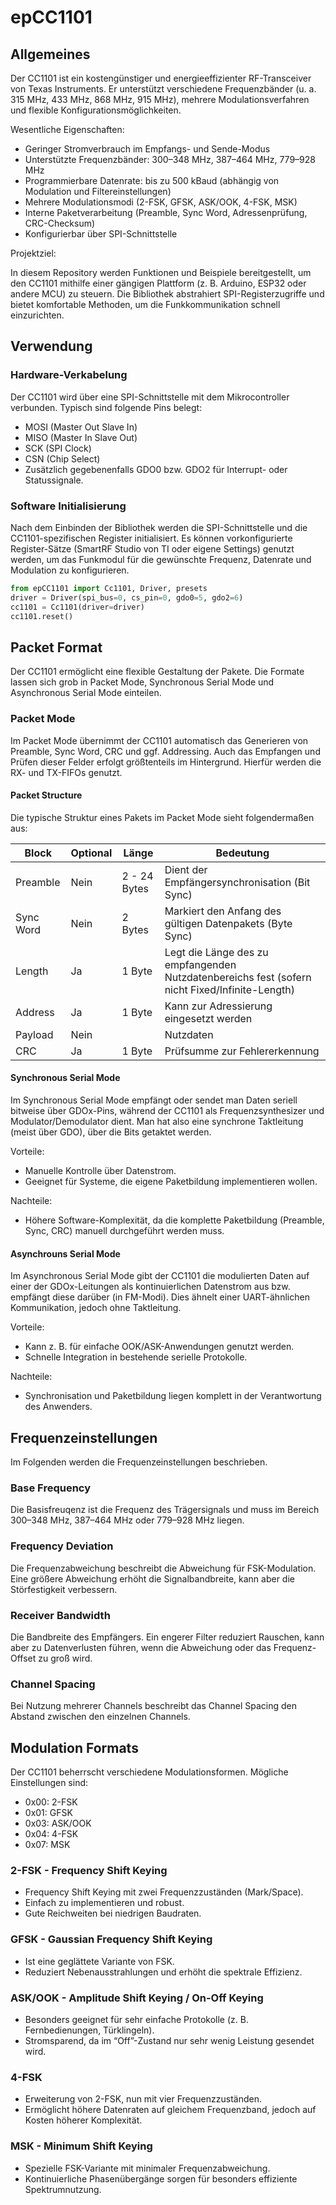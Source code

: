 # epCC1101

## Allgemeines

Der CC1101 ist ein kostengünstiger und energieeffizienter RF-Transceiver von Texas Instruments. Er unterstützt verschiedene Frequenzbänder (u. a. 315 MHz, 433 MHz, 868 MHz, 915 MHz), mehrere Modulationsverfahren und flexible Konfigurationsmöglichkeiten.

Wesentliche Eigenschaften:
- Geringer Stromverbrauch im Empfangs- und Sende-Modus
- Unterstützte Frequenzbänder: 300–348 MHz, 387–464 MHz, 779–928 MHz
- Programmierbare Datenrate: bis zu 500 kBaud (abhängig von Modulation und Filtereinstellungen)
- Mehrere Modulationsmodi (2-FSK, GFSK, ASK/OOK, 4-FSK, MSK)
- Interne Paketverarbeitung (Preamble, Sync Word, Adressenprüfung, CRC-Checksum)
- Konfigurierbar über SPI-Schnittstelle

Projektziel:

In diesem Repository werden Funktionen und Beispiele bereitgestellt, um den CC1101 mithilfe einer gängigen Plattform (z. B. Arduino, ESP32 oder andere MCU) zu steuern. Die Bibliothek abstrahiert SPI-Registerzugriffe und bietet komfortable Methoden, um die Funkkommunikation schnell einzurichten.

## Verwendung

### Hardware-Verkabelung

Der CC1101 wird über eine SPI-Schnittstelle mit dem Mikrocontroller verbunden. Typisch sind folgende Pins belegt:
- MOSI (Master Out Slave In)
- MISO (Master In Slave Out)
- SCK (SPI Clock)
- CSN (Chip Select)
- Zusätzlich gegebenenfalls GDO0 bzw. GDO2 für Interrupt- oder Statussignale.

### Software Initialisierung

Nach dem Einbinden der Bibliothek werden die SPI-Schnittstelle und die CC1101-spezifischen Register initialisiert.
Es können vorkonfigurierte Register-Sätze (SmartRF Studio von TI oder eigene Settings) genutzt werden, um das Funkmodul für die gewünschte Frequenz, Datenrate und Modulation zu konfigurieren.

```python
from epCC1101 import Cc1101, Driver, presets
driver = Driver(spi_bus=0, cs_pin=0, gdo0=5, gdo2=6)
cc1101 = Cc1101(driver=driver)
cc1101.reset()
```

## Packet Format

Der CC1101 ermöglicht eine flexible Gestaltung der Pakete. Die Formate lassen sich grob in Packet Mode, Synchronous Serial Mode und Asynchronous Serial Mode einteilen.

### Packet Mode

Im Packet Mode übernimmt der CC1101 automatisch das Generieren von Preamble, Sync Word, CRC und ggf. Addressing. Auch das Empfangen und Prüfen dieser Felder erfolgt größtenteils im Hintergrund. Hierfür werden die RX- und TX-FIFOs genutzt.

#### Packet Structure

Die typische Struktur eines Pakets im Packet Mode sieht folgendermaßen aus:

| Block     | Optional | Länge       | Bedeutung |
|-----------|----------|-------------|-----------|
| Preamble  | Nein     | 2 - 24 Bytes| Dient der Empfängersynchronisation (Bit Sync) |
| Sync Word | Nein     | 2 Bytes     | Markiert den Anfang des gültigen Datenpakets (Byte Sync) |
| Length    | Ja       | 1 Byte      | Legt die Länge des zu empfangenden Nutzdatenbereichs fest (sofern nicht Fixed/Infinite-Length) |
| Address   | Ja       | 1 Byte      | Kann zur Adressierung eingesetzt werden |
| Payload   | Nein     |             | Nutzdaten |
| CRC       | Ja       | 1 Byte      | Prüfsumme zur Fehlererkennung |

#### Synchronous Serial Mode

Im Synchronous Serial Mode empfängt oder sendet man Daten seriell bitweise über GDOx-Pins, während der CC1101 als Frequenzsynthesizer und Modulator/Demodulator dient. Man hat also eine synchrone Taktleitung (meist über GDO), über die Bits getaktet werden.

Vorteile:
- Manuelle Kontrolle über Datenstrom.
-  Geeignet für Systeme, die eigene Paketbildung implementieren wollen.

Nachteile:
- Höhere Software-Komplexität, da die komplette Paketbildung (Preamble, Sync, CRC) manuell durchgeführt werden muss.

#### Asynchrouns Serial Mode

Im Asynchronous Serial Mode gibt der CC1101 die modulierten Daten auf einer der GDOx-Leitungen als kontinuierlichen Datenstrom aus bzw. empfängt diese darüber (in FM-Modi). Dies ähnelt einer UART-ähnlichen Kommunikation, jedoch ohne Taktleitung.

Vorteile:
- Kann z. B. für einfache OOK/ASK-Anwendungen genutzt werden.
- Schnelle Integration in bestehende serielle Protokolle.

Nachteile:
- Synchronisation und Paketbildung liegen komplett in der Verantwortung des Anwenders.

## Frequenzeinstellungen

Im Folgenden werden die Frequenzeinstellungen beschrieben.

### Base Frequency

Die Basisfreuqenz ist die Frequenz des Trägersignals und muss im Bereich 300–348 MHz, 387–464 MHz oder 779–928 MHz liegen.

### Frequency Deviation

Die Frequenzabweichung beschreibt die Abweichung für FSK-Modulation. Eine größere Abweichung erhöht die Signalbandbreite, kann aber die Störfestigkeit verbessern.

### Receiver Bandwidth

Die Bandbreite des Empfängers. Ein engerer Filter reduziert Rauschen, kann aber zu Datenverlusten führen, wenn die Abweichung oder das Frequenz-Offset zu groß wird.

### Channel Spacing

Bei Nutzung mehrerer Channels beschreibt das Channel Spacing den Abstand zwischen den einzelnen Channels. 

## Modulation Formats

Der CC1101 beherrscht verschiedene Modulationsformen. Mögliche Einstellungen sind:

- 0x00: 2-FSK
- 0x01: GFSK
- 0x03: ASK/OOK
- 0x04: 4-FSK
- 0x07: MSK

### 2-FSK - Frequency Shift Keying 

- Frequency Shift Keying mit zwei Frequenzzuständen (Mark/Space).
- Einfach zu implementieren und robust.
- Gute Reichweiten bei niedrigen Baudraten.

### GFSK - Gaussian Frequency Shift Keying 

- Ist eine geglättete Variante von FSK.
- Reduziert Nebenausstrahlungen und erhöht die spektrale Effizienz.

### ASK/OOK - Amplitude Shift Keying / On-Off Keying

- Besonders geeignet für sehr einfache Protokolle (z. B. Fernbedienungen, Türklingeln).
- Stromsparend, da im “Off”-Zustand nur sehr wenig Leistung gesendet wird.

### 4-FSK

- Erweiterung von 2-FSK, nun mit vier Frequenzzuständen.
- Ermöglicht höhere Datenraten auf gleichem Frequenzband, jedoch auf Kosten höherer Komplexität.

### MSK - Minimum Shift Keying

- Spezielle FSK-Variante mit minimaler Frequenzabweichung.
- Kontinuierliche Phasenübergänge sorgen für besonders effiziente Spektrumnutzung.


